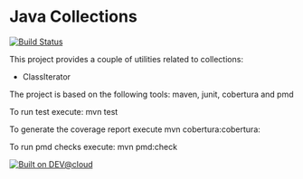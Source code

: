 # Java Collections

[![Build Status](https://nicopaez.ci.cloudbees.com/job/javacollections/badge/icon)](https://nicopaez.ci.cloudbees.com/job/javacollections/)

This project provides a couple of utilities related to collections:

* ClassIterator

The project is based on the following tools: maven, junit, cobertura and pmd

To run test execute: mvn test

To generate the coverage report execute mvn cobertura:cobertura:

To run pmd checks execute: mvn pmd:check

[![Built on DEV@cloud](http://www.cloudbees.com/sites/default/files/Button-Built-on-CB-1.png)](http://www.cloudbees.com/foss/foss-dev.cb)

